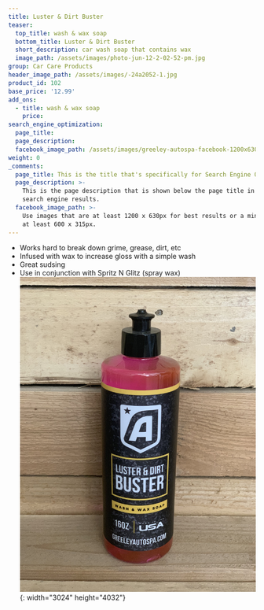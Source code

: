 ```yaml
---
title: Luster & Dirt Buster
teaser:
  top_title: wash & wax soap
  bottom_title: Luster & Dirt Buster
  short_description: car wash soap that contains wax
  image_path: /assets/images/photo-jun-12-2-02-52-pm.jpg
group: Car Care Products
header_image_path: /assets/images/-24a2052-1.jpg
product_id: 102
base_price: '12.99'
add_ons:
  - title: wash & wax soap
    price:
search_engine_optimization:
  page_title:
  page_description:
  facebook_image_path: /assets/images/greeley-autospa-facebook-1200x630.png
weight: 0
_comments:
  page_title: This is the title that's specifically for Search Engine Optimization.
  page_description: >-
    This is the page description that is shown below the page title in the
    search engine results.
  facebook_image_path: >-
    Use images that are at least 1200 x 630px for best results or a minimum of
    at least 600 x 315px.
---
```


* Works hard to break down grime, grease, dirt, etc
* Infused with wax to increase gloss with a simple wash
* Great sudsing
* Use in conjunction with Spritz N Glitz (spray wax)![](/assets/images/photo-jun-12-2-02-52-pm.jpg){: width="3024" height="4032"}